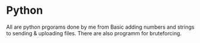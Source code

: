 # Python
All are python prgorams done by me from Basic adding numbers and strings to sending & uploading files.
There are also programm for bruteforcing.
